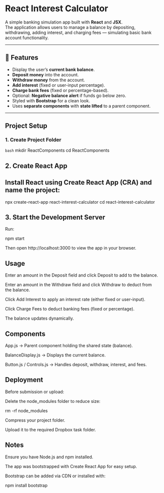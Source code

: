 # React Interest Calculator

A simple banking simulation app built with **React** and **JSX**.  
The application allows users to manage a balance by depositing, withdrawing, adding interest, and charging fees — simulating basic bank account functionality.

---

## 🚀 Features

-  Display the user’s **current bank balance**.
-  **Deposit money** into the account.
-  **Withdraw money** from the account.
-  **Add interest** (fixed or user-input percentage).
-  **Charge bank fees** (fixed or percentage-based).
-  Optional: **Negative balance alert** if funds go below zero.
-  Styled with **Bootstrap** for a clean look.
-  Uses **separate components** with **state lifted** to a parent component.

---

##  Project Setup

### 1. Create Project Folder
```bash```
mkdir ReactComponents
cd ReactComponents
## 2. Create React App

## Install React using Create React App (CRA) and name the project:

npx create-react-app react-interest-calculator
cd react-interest-calculator

## 3. Start the Development Server

Run:

npm start


Then open http://localhost:3000
 to view the app in your browser.

## Usage

Enter an amount in the Deposit field and click Deposit to add to the balance.

Enter an amount in the Withdraw field and click Withdraw to deduct from the balance.

Click Add Interest to apply an interest rate (either fixed or user-input).

Click Charge Fees to deduct banking fees (fixed or percentage).

The balance updates dynamically.

## Components

App.js → Parent component holding the shared state (balance).

BalanceDisplay.js → Displays the current balance.

Button.js / Controls.js → Handles deposit, withdraw, interest, and fees.

## Deployment

Before submission or upload:

Delete the node_modules folder to reduce size:

rm -rf node_modules


Compress your project folder.

Upload it to the required Dropbox task folder.

## Notes

Ensure you have Node.js and npm installed.

The app was bootstrapped with Create React App for easy setup.

Bootstrap can be added via CDN or installed with:

npm install bootstrap
